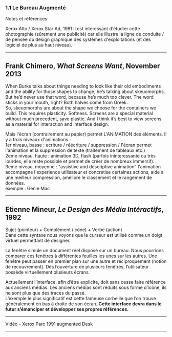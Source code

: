 ### 1.1 Le Bureau Augmenté  
Notes et références: 

Xerox Alto / Xerox Star Ad, 1981
Il est interessant d'étudier cette photographie (sûrement une publicité) car elle illustre la ligne de conduite / de pensée du design graphique des systèmes d'exploitations (et des logiciel de plus au haut niveau). 

---
Frank Chimero, *What Screens Want*, November 2013  
--
When Burke talks about things needing to look like their old embodiments and the ability for those shapes to change, he’s talking about skeuomorphs. But he’d never use that word, because he’s much too clever. The word sticks in your mouth, right? Both halves come from Greek.  
So, skeuomorphs are about the shape we choose for the containers we build. This requires plasticity. Softness. Screens are a special material without much precedent, save plastic. And I think it’s best to view screens as a material for interaction and interface design.   
  
Mais l'écran (contrairement au papier) permet L'ANIMATION des élèments. Il y a trois niveaux d'animations :   
1er niveau, basse : ecriture / réécriture / suppression / l'écran permet l'animation et la suppression de texte (traitement de tableaux etc.)  
2eme niveau, haute : animation 3D, flash (parfois ininteressante ou très lourdes, elle reste possible et permet de créer de nombreux immersif).  
3eme niveau, moyenne : "assistive and descriptive animation" l'animation accompagne l'experience utilisateur et concretise certaines actions, aide à une meilleur compression, ameliore le classement et le rangement de données.  
exemple : Genie Mac  

---
Etienne Mineur, *Le Design des Média Intéractifs*, 1992  
--
Sujet (pointeur) + Complément (icône) + Verbe (action)  
Dans cette syntaxe nous voyons que le curseur est utilisé comme un doigt virtuel permettant de désigner.  
  
La fenêtre simule un document réel disposé sur un bureau. Nous pourrions comparer ces fenêtres à différentes feuilles les unes sur les autres. Une fenêtre peut passer en premier plan sur une autre et réciproquement (notion de recouvrement). Dès l’ouverture de plusieurs fenêtres, l’utilisateur possède virtuellement plusieurs écrans.  
  
Actuellement l’interface, afin d’être explicite, doit sans cesse faire référence aux anciens médias. Les anciens médias sont réduits sous forme d’icône, ils ne sont plus que des traces du passé.  
L’exemple le plus significatif est cette fameuse corbeille que l’on trouve généralement en bas à droite de son écran.
**Cette interface devra dans le futur s’émanciper et développer ses propres références.**

---
Vidéo - Xerox Parc 1991 augmented Desk  

---


